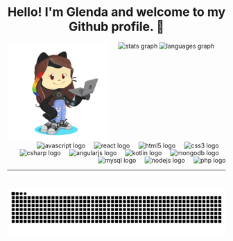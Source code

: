 <h1 align="center"> Hello! I'm Glenda and welcome to my Github profile. 👋 </h1>

<img align="left" height="230" src="./src/person.png"/>

<div align="center">
  <img src="https://github-readme-stats.vercel.app/api?username=glendalvesx&hide_title=false&hide_rank=true&show_icons=true&include_all_commits=true&count_private=true&disable_animations=false&theme=bear&locale=en&hide_border=true" height="150" alt="stats graph"  />
  <img src="https://github-readme-stats.vercel.app/api/top-langs?username=glendalvesx&locale=en&hide_title=false&layout=compact&card_width=320&langs_count=10&theme=bear&hide_border=true" height="150" alt="languages graph"  />
</div>



<br clear="both">

<div align="right">
  <img src="https://skillicons.dev/icons?i=js" height="35" alt="javascript logo"  />
  <img width="12" />
  <img src="https://skillicons.dev/icons?i=react" height="35" alt="react logo"  />
  <img width="12" />
  <img src="https://skillicons.dev/icons?i=html" height="35" alt="html5 logo"  />
  <img width="12" />
  <img src="https://skillicons.dev/icons?i=css" height="35" alt="css3 logo"  />
  <img width="12" />
  <img src="https://skillicons.dev/icons?i=cs" height="35" alt="csharp logo"  />
  <img width="12" />
  <img src="https://skillicons.dev/icons?i=angular" height="35" alt="angularjs logo"  />
  <img width="12" />
  <img src="https://skillicons.dev/icons?i=kotlin" height="35" alt="kotlin logo"  />
  <img width="12" />
  <img src="https://skillicons.dev/icons?i=mongodb" height="35" alt="mongodb logo"  />
  <img width="12" />
  <img src="https://skillicons.dev/icons?i=mysql" height="35" alt="mysql logo"  />
  <img width="12" />
  <img src="https://skillicons.dev/icons?i=nodejs" height="35" alt="nodejs logo"  />
  <img width="12" />
  <img src="https://skillicons.dev/icons?i=php" height="35" alt="php logo"  />
</div>


---

###

<br clear="both">

<div align="center">
<img src="https://raw.githubusercontent.com/glendalvesx/glendalvesx/output/snake.svg" alt="Snake animation" />
</div>

###
